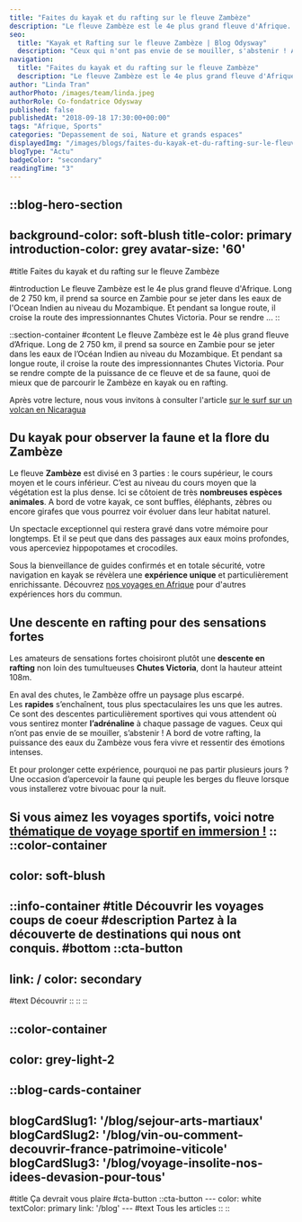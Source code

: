 ```yaml
---
title: "Faites du kayak et du rafting sur le fleuve Zambèze"
description: "Le fleuve Zambèze est le 4e plus grand fleuve d'Afrique. Long de 2 750 km, il prend sa source en Zambie pour se jeter dans les eaux de l'Ocean Indien au niveau du Mozambique. Et pendant sa longue route, il croise la route des impressionnantes Chutes Victoria. Pour se rendre ..."
seo:
  title: "Kayak et Rafting sur le fleuve Zambèze | Blog Odysway"
  description: "Ceux qui n'ont pas envie de se mouiller, s'abstenir ! A bord de votre rafting, les eaux du Zambèze vous fera vivre des emotions intenses."
navigation:
  title: "Faites du kayak et du rafting sur le fleuve Zambèze"
  description: "Le fleuve Zambèze est le 4e plus grand fleuve d'Afrique. Long de 2 750 km, il prend sa source en Zambie pour se jeter dans les eaux de l'Ocean Indien au niveau du Mozambique. Et pendant sa longue route, il croise la route des impressionnantes Chutes Victoria. Pour se rendre ..."
author: "Linda Tran"
authorPhoto: /images/team/linda.jpeg
authorRole: Co-fondatrice Odysway
published: false
publishedAt: "2018-09-18 17:30:00+00:00"
tags: "Afrique, Sports"
categories: "Depassement de soi, Nature et grands espaces"
displayedImg: "/images/blogs/faites-du-kayak-et-du-rafting-sur-le-fleuve-zambeze/3IABCPWQ1SLq2DgALMqc.jpg"
blogType: "Actu"
badgeColor: "secondary"
readingTime: "3"
---
```


::blog-hero-section
---
background-color: soft-blush
title-color: primary
introduction-color: grey
avatar-size: '60'
---
#title
Faites du kayak et du rafting sur le fleuve Zambèze

#introduction
Le fleuve Zambèze est le 4e plus grand fleuve d'Afrique. Long de 2 750 km, il prend sa source en Zambie pour se jeter dans les eaux de l'Ocean Indien au niveau du Mozambique. Et pendant sa longue route, il croise la route des impressionnantes Chutes Victoria. Pour se rendre ...
::

::section-container
#content
Le fleuve Zambèze est le 4è plus grand fleuve d’Afrique. Long de 2 750 km, il prend sa source en Zambie pour se jeter dans les eaux de l’Océan Indien au niveau du Mozambique. Et pendant sa longue route, il croise la route des impressionnantes Chutes Victoria. Pour se rendre compte de la puissance de ce fleuve et de sa faune, quoi de mieux que de parcourir le Zambèze en kayak ou en rafting.

Après votre lecture, nous vous invitons à consulter l'article [sur le surf sur un volcan en Nicaragua](https://odysway.com/surfez-sur-le-volcan-cerro-negro-au-nicaragua)

## Du kayak pour observer la faune et la flore du Zambèze

Le fleuve **Zambèze** est divisé en 3 parties : le cours supérieur, le cours moyen et le cours inférieur. C’est au niveau du cours moyen que la végétation est la plus dense. Ici se côtoient de très **nombreuses espèces animales**. A bord de votre kayak, ce sont buffles, éléphants, zèbres ou encore girafes que vous pourrez voir évoluer dans leur habitat naturel.

Un spectacle exceptionnel qui restera gravé dans votre mémoire pour longtemps. Et il se peut que dans des passages aux eaux moins profondes, vous aperceviez hippopotames et crocodiles.

Sous la bienveillance de guides confirmés et en totale sécurité, votre navigation en kayak se révèlera une **expérience unique** et particulièrement enrichissante. Découvrez [nos voyages en Afrique](https://odysway.com/destinations/afrique) pour d'autres expériences hors du commun.

## Une descente en rafting pour des sensations fortes

Les amateurs de sensations fortes choisiront plutôt une **descente en rafting** non loin des tumultueuses **Chutes Victoria**, dont la hauteur atteint 108m.

En aval des chutes, le Zambèze offre un paysage plus escarpé. Les **rapides** s’enchaînent, tous plus spectaculaires les uns que les autres. Ce sont des descentes particulièrement sportives qui vous attendent où vous sentirez monter **l’adrénaline** à chaque passage de vagues. Ceux qui n’ont pas envie de se mouiller, s’abstenir ! A bord de votre rafting, la puissance des eaux du Zambèze vous fera vivre et ressentir des émotions intenses.

Et pour prolonger cette expérience, pourquoi ne pas partir plusieurs jours ? Une occasion d’apercevoir la faune qui peuple les berges du fleuve lorsque vous installerez votre bivouac pour la nuit.

Si vous aimez les voyages sportifs, voici notre [thématique de voyage sportif en immersion !](https://odysway.com/thematiques/voyage-sportif)
::
::color-container
---
color: soft-blush
---
  ::info-container
  #title
  Découvrir les voyages coups de coeur
  #description
  Partez à la découverte de destinations qui nous ont conquis.
  #bottom
  ::cta-button
  ---
  link: /
  color: secondary
  ---
  #text
  Découvrir
  ::
  ::
::

::color-container
---
color: grey-light-2
---
  ::blog-cards-container
  ---
  blogCardSlug1: '/blog/sejour-arts-martiaux' 
  blogCardSlug2: '/blog/vin-ou-comment-decouvrir-france-patrimoine-viticole' 
  blogCardSlug3: '/blog/voyage-insolite-nos-idees-devasion-pour-tous' 
  ---
  #title
  Ça devrait vous plaire
  #cta-button
    ::cta-button
    ---
    color: white
    textColor: primary
    link: '/blog'
    ---
    #text
    Tous les  articles
    ::
  ::
